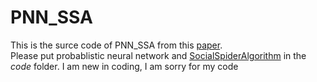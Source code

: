# PNN_SSA
This is the surce code of PNN_SSA from this [paper](https://www.frontiersin.org/articles/10.3389/fphys.2021.696077/full).  
Please put  probablistic neural network and [SocialSpiderAlgorithm](https://github.com/James-Yu/SocialSpiderAlgorithm) in the *code* folder.
I am new in coding, I am sorry for my code
